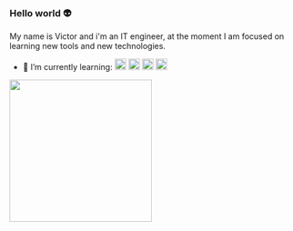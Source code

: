 ### Hello world :alien:
My name is Victor and i'm an IT engineer, at the moment I am focused on learning new tools and new technologies.

- :rocket: I’m currently learning: 
<code><img height="20" src="https://user-images.githubusercontent.com/100444937/163111907-d1173c88-5a65-43ff-8487-3ed710617852.png"></code>
<code><img height="20" src="https://user-images.githubusercontent.com/100444937/163112865-999d5e4c-0e09-4851-8bbf-048039b0121c.png"></code>
<code><img height="20" src="https://user-images.githubusercontent.com/100444937/163113050-6bd2a316-e274-4c43-9552-d56f2b9e276d.png"></code>
<code><img height="20" src="https://user-images.githubusercontent.com/100444937/163113690-d332b0ad-fe3d-4c1c-84ff-f946ac74fa1c.png"></code>


<img align= "left" width= "250" src= "https://pa1.narvii.com/6580/8098c6e9207376889eeb0532d9f5a0723c4d73f5_hq.gif"/>
